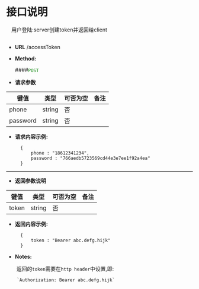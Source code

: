 # 接口说明

　用户登陆:server创建token并返回给client

## 


* **URL**
        /accessToken

* **Method:**
  
  ####<font color=green>`POST`</font>
  
*  **请求参数**

**键值** | **类型** | **可否为空** | **备注**
---------|----------|--------------|---------
phone|string|否|
password|string|否|

* **请求内容示例:**


        { 
            phone : "18612341234",
            password : "766aedb5723569cd44e3e7ee1f92a4ea"
        }
--- 
*  **返回参数说明**

**键值** | **类型** | **可否为空** | **备注**
---------|----------|--------------|---------
token    |string |否 |



* **返回内容示例:**


        { 
            token : "Bearer abc.defg.hijk" 
        }


* **Notes:**

　　返回的`token`需要在`http header`中设置,即:

        `Authorization: Bearer abc.defg.hijk`